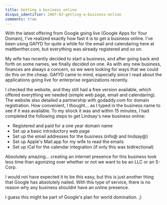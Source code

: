 ```yaml
---
title: Getting a business online
disqus_identifier: 2007-03-getting-a-business-online
comments: true
---
```


With the latest offering from Google going live (Google Apps for Your Domain), I've realized exactly how fast it is to get a business online. I've been using GAfYD for quite a while for the email and calendaring here at mattberther.com, but everything was already registered and so on.

My wife has recently decided to start a business, and after going back and forth on some names, we finally decided on one. As with any new business, finances are always a concern, so we were looking for ways that we could do this on the cheap. GAfYD came to mind, especially since I read about the applications going live for enterprise organizations recently.

I checked the website, and they still had a free version available, which offered everything we needed (simple web page, email and calendaring). The website also detailed a partnership with godaddy.com for domain registration. How convenient, I thought... as I typed in the business name to see if it was available. To my shock it was and within 15 minutes, I had completed the following steps to get Lindsay's new business online:

* Registered and paid for a one year domain name
* Set up a basic introductory web page
* Set up the email addresses for the business (info@ and lindsay@)
* Set up Apple's Mail.app for my wife to read the emails
* Set up iCal for the calendar integration (if only this was bidirectional)

Absolutely amazing... creating an internet presence for this business took less time than agonizing over whether or not we want to be an LLC or an S-Corp. 

I would not have expected it to be *this* easy, but this is just another thing that Google has absolutely nailed. With this type of service, there is no reason why any business shouldnt have an online presence.

I guess this might be part of Google's plan for world domination. ;)
